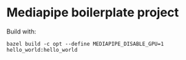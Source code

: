 # Mediapipe boilerplate project

Build with:
```
bazel build -c opt --define MEDIAPIPE_DISABLE_GPU=1 hello_world:hello_world
```
